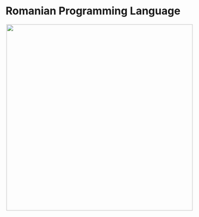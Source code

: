 ﻿# Romanian Programming Language
<p align="center">
    <img width="500" height="500" src="https://user-images.githubusercontent.com/78075261/209578509-783d7844-a329-49cf-b7f3-a7a3d4176585.png">
</p>

